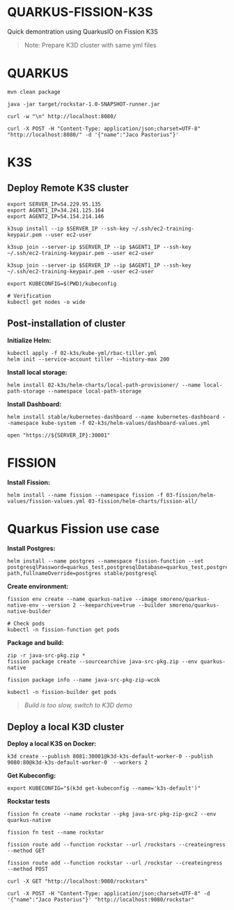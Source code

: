 QUARKUS-FISSION-K3S
===================

Quick demontration using QuarkusIO on Fission K3S
> Note: Prepare K3D cluster with same yml files

# QUARKUS

```
mvn clean package

java -jar target/rockstar-1.0-SNAPSHOT-runner.jar

curl -w "\n" http://localhost:8080/

curl -X POST -H "Content-Type: application/json;charset=UTF-8" "http://localhost:8080/" -d '{"name":"Jaco Pastorius"}'

```

# K3S

## Deploy Remote K3S cluster

```
export SERVER_IP=54.229.95.135
export AGENT1_IP=34.241.125.164
export AGENT2_IP=54.154.214.146

k3sup install --ip $SERVER_IP --ssh-key ~/.ssh/ec2-training-keypair.pem --user ec2-user

k3sup join --server-ip $SERVER_IP --ip $AGENT1_IP --ssh-key ~/.ssh/ec2-training-keypair.pem --user ec2-user

k3sup join --server-ip $SERVER_IP --ip $AGENT1_IP --ssh-key ~/.ssh/ec2-training-keypair.pem --user ec2-user

export KUBECONFIG=$(PWD)/kubeconfig

# Verification
kubectl get nodes -o wide

```

## Post-installation of cluster

**Initialize Helm:**
```
kubectl apply -f 02-k3s/kube-yml/rbac-tiller.yml
helm init --service-account tiller --history-max 200
```

**Install local storage:**
```
helm install 02-k3s/helm-charts/local-path-provisioner/ --name local-path-storage --namespace local-path-storage
```

**Install Dashboard:**
```
helm install stable/kubernetes-dashboard --name kubernetes-dashboard --namespace kube-system -f 02-k3s/helm-values/dashboard-values.yml

open "https://${SERVER_IP}:30001"
```

# FISSION

**Install Fission:**
```
helm install --name fission --namespace fission -f 03-fission/helm-values/fission-values.yml 03-fission/helm-charts/fission-all/
```

# Quarkus Fission use case

**Install Postgres:**
```
helm install --name postgres --namespace fission-function --set postgresqlPassword=quarkus_test,postgresqlDatabase=quarkus_test,postgresqlUsername=quarkus_test,persistence.storageClass=local-path,fullnameOverride=postgres stable/postgresql
```

**Create environment:**
```
fission env create --name quarkus-native --image smoreno/quarkus-native-env --version 2 --keeparchive=true --builder smoreno/quarkus-native-builder

# Check pods
kubectl -n fission-function get pods
```

**Package and build:**
```
zip -r java-src-pkg.zip *
fission package create --sourcearchive java-src-pkg.zip --env quarkus-native

fission package info --name java-src-pkg-zip-wcok

kubectl -n fission-builder get pods
```

> *Build is too slow, switch to K3D demo*

## Deploy a local K3D cluster

**Deploy a local K3S on Docker:**
```
k3d create --publish 8081:30001@k3d-k3s-default-worker-0 --publish 9080:80@k3d-k3s-default-worker-0  --workers 2
```

**Get Kubeconfig:**
```
export KUBECONFIG="$(k3d get-kubeconfig --name='k3s-default')"
```

**Rockstar tests**
```
fission fn create --name rockstar --pkg java-src-pkg-zip-gxc2 --env quarkus-native

fission fn test --name rockstar

fission route add --function rockstar --url /rockstars --createingress --method GET

fission route add --function rockstar --url /rockstar --createingress --method POST

curl -X GET "http://localhost:9080/rockstars"

curl -X POST -H "Content-Type: application/json;charset=UTF-8" -d '{"name":"Jaco Pastorius"}' "http://localhost:9080/rockstar"
```
